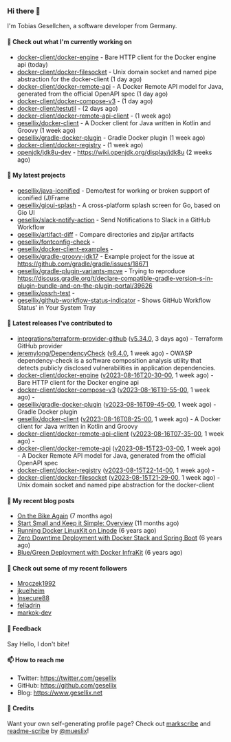 ### Hi there 👋

I'm Tobias Gesellchen, a software developer from Germany.

#### 👷 Check out what I'm currently working on

- [docker-client/docker-engine](https://github.com/docker-client/docker-engine) - Bare HTTP client for the Docker engine api (today)
- [docker-client/docker-filesocket](https://github.com/docker-client/docker-filesocket) - Unix domain socket and named pipe abstraction for the docker-client (1 day ago)
- [docker-client/docker-remote-api](https://github.com/docker-client/docker-remote-api) - A Docker Remote API model for Java, generated from the official OpenAPI spec (1 day ago)
- [docker-client/docker-compose-v3](https://github.com/docker-client/docker-compose-v3) -  (1 day ago)
- [docker-client/testutil](https://github.com/docker-client/testutil) -  (2 days ago)
- [docker-client/docker-remote-api-client](https://github.com/docker-client/docker-remote-api-client) -  (1 week ago)
- [gesellix/docker-client](https://github.com/gesellix/docker-client) - A Docker client for Java written in Kotlin and Groovy (1 week ago)
- [gesellix/gradle-docker-plugin](https://github.com/gesellix/gradle-docker-plugin) - Gradle Docker plugin (1 week ago)
- [docker-client/docker-registry](https://github.com/docker-client/docker-registry) -  (1 week ago)
- [openjdk/jdk8u-dev](https://github.com/openjdk/jdk8u-dev) - https://wiki.openjdk.org/display/jdk8u (2 weeks ago)

#### 🌱 My latest projects

- [gesellix/java-iconified](https://github.com/gesellix/java-iconified) - Demo/test for working or broken support of iconified (J)Frame
- [gesellix/gioui-splash](https://github.com/gesellix/gioui-splash) - A cross-platform splash screen for Go, based on Gio UI
- [gesellix/slack-notify-action](https://github.com/gesellix/slack-notify-action) - Send Notifications to Slack in a GitHub Workflow
- [gesellix/artifact-diff](https://github.com/gesellix/artifact-diff) - Compare directories and zip/jar artifacts
- [gesellix/fontconfig-check](https://github.com/gesellix/fontconfig-check) - 
- [gesellix/docker-client-examples](https://github.com/gesellix/docker-client-examples) - 
- [gesellix/gradle-groovy-jdk17](https://github.com/gesellix/gradle-groovy-jdk17) - Example project for the issue at https://github.com/gradle/gradle/issues/18671
- [gesellix/gradle-plugin-variants-mcve](https://github.com/gesellix/gradle-plugin-variants-mcve) - Trying to reproduce https://discuss.gradle.org/t/declare-compatible-gradle-version-s-in-plugin-bundle-and-on-the-plugin-portal/39626
- [gesellix/ossrh-test](https://github.com/gesellix/ossrh-test) - 
- [gesellix/github-workflow-status-indicator](https://github.com/gesellix/github-workflow-status-indicator) - Shows GitHub Workflow Status&#39; in Your System Tray

#### 🔭 Latest releases I've contributed to

- [integrations/terraform-provider-github](https://github.com/integrations/terraform-provider-github) ([v5.34.0](https://github.com/integrations/terraform-provider-github/releases/tag/v5.34.0), 3 days ago) - Terraform GitHub provider
- [jeremylong/DependencyCheck](https://github.com/jeremylong/DependencyCheck) ([v8.4.0](https://github.com/jeremylong/DependencyCheck/releases/tag/v8.4.0), 1 week ago) - OWASP dependency-check is a software composition analysis utility that detects publicly disclosed vulnerabilities in application dependencies.
- [docker-client/docker-engine](https://github.com/docker-client/docker-engine) ([v2023-08-16T20-30-00](https://github.com/docker-client/docker-engine/releases/tag/v2023-08-16T20-30-00), 1 week ago) - Bare HTTP client for the Docker engine api
- [docker-client/docker-compose-v3](https://github.com/docker-client/docker-compose-v3) ([v2023-08-16T19-55-00](https://github.com/docker-client/docker-compose-v3/releases/tag/v2023-08-16T19-55-00), 1 week ago) - 
- [gesellix/gradle-docker-plugin](https://github.com/gesellix/gradle-docker-plugin) ([v2023-08-16T09-45-00](https://github.com/gesellix/gradle-docker-plugin/releases/tag/v2023-08-16T09-45-00), 1 week ago) - Gradle Docker plugin
- [gesellix/docker-client](https://github.com/gesellix/docker-client) ([v2023-08-16T08-25-00](https://github.com/gesellix/docker-client/releases/tag/v2023-08-16T08-25-00), 1 week ago) - A Docker client for Java written in Kotlin and Groovy
- [docker-client/docker-remote-api-client](https://github.com/docker-client/docker-remote-api-client) ([v2023-08-16T07-35-00](https://github.com/docker-client/docker-remote-api-client/releases/tag/v2023-08-16T07-35-00), 1 week ago) - 
- [docker-client/docker-remote-api](https://github.com/docker-client/docker-remote-api) ([v2023-08-15T23-03-00](https://github.com/docker-client/docker-remote-api/releases/tag/v2023-08-15T23-03-00), 1 week ago) - A Docker Remote API model for Java, generated from the official OpenAPI spec
- [docker-client/docker-registry](https://github.com/docker-client/docker-registry) ([v2023-08-15T22-14-00](https://github.com/docker-client/docker-registry/releases/tag/v2023-08-15T22-14-00), 1 week ago) - 
- [docker-client/docker-filesocket](https://github.com/docker-client/docker-filesocket) ([v2023-08-15T21-29-00](https://github.com/docker-client/docker-filesocket/releases/tag/v2023-08-15T21-29-00), 1 week ago) - Unix domain socket and named pipe abstraction for the docker-client

#### 📜 My recent blog posts

- [On the Bike Again](https://www.gesellix.net/post/on-the-bike-again/) (7 months ago)
- [Start Small and Keep it Simple: Overview](https://www.gesellix.net/post/start-small-keep-it-simple-overview/) (11 months ago)
- [Running Docker LinuxKit on Linode](https://www.gesellix.net/post/running-docker-linuxkit-on-linode/) (6 years ago)
- [Zero Downtime Deployment with Docker Stack and Spring Boot](https://www.gesellix.net/post/zero-downtime-deployment-with-docker-stack-and-spring-boot/) (6 years ago)
- [Blue/Green Deployment with Docker InfraKit](https://www.gesellix.net/post/blue-green-deployment-with-docker-infrakit/) (6 years ago)



#### 👯 Check out some of my recent followers

- [Mroczek1992](https://github.com/Mroczek1992)
- [jkuelheim](https://github.com/jkuelheim)
- [Insecure88](https://github.com/Insecure88)
- [felladrin](https://github.com/felladrin)
- [markok-dev](https://github.com/markok-dev)

#### 💬 Feedback

Say Hello, I don't bite!

#### 📫 How to reach me

- Twitter: https://twitter.com/gesellix
- GitHub: https://github.com/gesellix
- Blog: https://www.gesellix.net

#### 🙇 Credits

Want your own self-generating profile page? Check out [markscribe](https://github.com/muesli/markscribe)
and [readme-scribe](https://github.com/muesli/readme-scribe) by [@mueslix](https://twitter.com/mueslix)!
